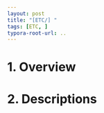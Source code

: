 ```yaml
---
layout: post
title: "[ETC/] "
tags: [ETC, ]
typora-root-url: ..
---
```


# 1. Overview





# 2. Descriptions


